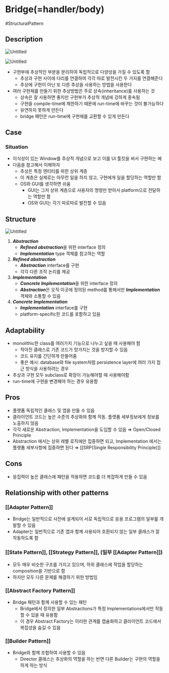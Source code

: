 # Bridge(=handler/body)

#StructuralPattern

## Description

![Untitled](Untitled%2046.png)

![Untitled](Untitled%2047.png)

- 구현부에 추상적인 부분을 분리하여 독립적으로 다양성을 가질 수 있도록 함
  - 추상과 구현 사이에 다리를 연결하여 각각 따로 발전시킨 두 가지를 연결해준다
  - 추상에 구현이 아닌 또 다른 추상을 사용하는 방법을 사용한다
- 여러 구현체를 만들기 위한 추상방법은 주로 상속(inheritance)를 사용하는 것
  - 상속은 잘 사용하면 좋지만 구현부가 추상적 개념에 강하게 종속됨
  - 구현을 compile-time에 제한하기 때문에 run-time에 바꾸는 것이 불가능하다
  - 유연하지 못하게 만든다
  - bridge 패턴은 run-time에 구현체를 교환할 수 있게 만든다

## Case

### Situation

- 이식성이 있는 Window를 추상적 개념으로 보고 이를 UI 툴킷을 써서 구현하는 예
- 다음을 참고해서 이해하자
  - 추상은 특정 엔티티를 위한 상위 계층
  - 이 계층은 실제로는 아무런 일을 하지 않고, 구현에게 일을 할당하는 역할만 함
  - OS와 GUI를 생각하면 쉬움
    - GUI는 그저 상위 계층으로 사용자의 명령만 받아서 platform으로 전달하는 역할만 함
    - OS와 GUI는 각기 따로따로 발전할 수 있음

## Structure

![Untitled](Untitled%2048.png)

1. ***Abstraction***
    - ***Refined abstraction***을 위한 interface 정의
    - ***Implementation*** type 객체를 참고하는 역할
2. ***Refined abstraction***
    - ***Abstraction*** interface를 구현
    - 각각 다른 조작 논리를 제공
3. ***Implementation***
    - ***Concrete Implementation***을 위한 interface 정의
    - ***Abstraction***은 오직 이곳에 정의된 method를 통해서만 ***Implementation*** 객체와 소통할 수 있음
4. ***Concrete Implementation***
    - ***Implementation*** interface를 구현
    - platform-specific한 코드를 포함하고 있음

## Adaptability

- monolithic한 class를 여러가지 기능으로 나누고 싶을 때 사용해야 함
  - 작아진 클래스로 기존 코드가 망가지는 것을 방지할 수 있음
  - 코드 유지를 간단하게 만들어줌
  - 좋은 예시: database와 file system처럼 persistence layer에 여러 가지 접근 방식을 사용하려는 경우
- 추상과 구현 모두 subclass로 확장이 가능해야할 때 사용해야함
- run-time에 구현을 변경해야 하는 경우 유용함

## Pros

- 플랫폼 독립적인 클래스 및 앱을 만들 수 있음
- 클라이언트 코드는 높은 수준의 추상화와 함께 작동. 플랫폼 세부정보에게 정보를 노출하지 않음
- 각각 새로운 Abstraction, Implementation을 도입할 수 있음 ⇒ Open/Closed Principle
- Abstraction 에서는 상위 레벨 로직에만 집중하면 되고, Implementation 에서는 플랫폼 세부사항에 집중하면 된다 ⇒ [[SRP(Single Responsibility Principle)]]

## Cons

- 응집력이 높은 클래스에 패턴을 적용하면 코드를 더 복잡하게 만들 수 있음

## Relationship with other patterns

### [[Adapter Pattern]]

- Bridge는 일반적으로 사전에 설계되어 서로 독립적으로 응용 프로그램의 일부를 개발할 수 있음
- Adapter는 일반적으로 기존 앱과 함께 사용되어 호환되지 않는 일부 클래스가 잘 작동하도록 함

### [[State Pattern]], [[Strategy Pattern]], (일부 [[Adapter Pattern]])

- 모두 매우 비슷한 구조를 가지고 있으며, 하위 클래스에 작업을 할당하는 composition을 기반으로 함
- 하지만 모두 다른 문제를 해결하기 위한 방법임

### [[Abstract Factory Pattern]]

- Bridge 패턴과 함께 사용할 수 있는 패턴
  - Bridge에서 정의한 일부 Abstractions가 특정 Implementations에서만 작동할 수 있을 때 유용함
  - 이 경우 Abstract Factory는 이러한 관계를 캡슐화하고 클라이언트 코드에서 복잡성을 숨길 수 있음

### [[Builder Pattern]]

- Bridge와 함께 조합하여 사용할 수 있음
  - Director 클래스는 추상화의 역할을 하는 반면 다른 Builder는 구현의 역할을 하게 하는 방식
